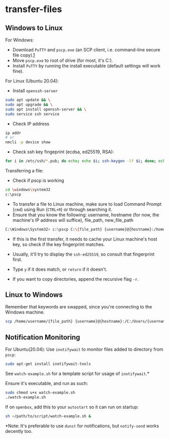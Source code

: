# transfer-files

## Windows to Linux

For Windows:
* Download `PuTTY` and `pscp.exe` (an SCP client, i.e. command-line secure file copy).[1](https://www.chiark.greenend.org.uk/~sgtatham/putty/latest.html)
* Move `pscp.exe` to root of drive (for most, it's C:).
* Install `PuTTY` by running the install executable (default settings will work fine).

For Linux (Ubuntu 20.04):
* Install `openssh-server`
```bash
sudo apt update && \
sudo apt upgrade && \
sudo apt install openssh-server && \
sudo service ssh service
```

* Check IP address
```bash
ip addr
# or
nmcli -p device show
```
* Check ssh key fingeprint (ecdsa, ed25519, RSA):
```bash
for i in /etc/ssh/*.pub; do echo; echo $i; ssh-keygen -lf $i; done; echo
```

Transferring a file:
* Check if pscp is working
```bash
cd \windows\system32
c:\pscp
```
* To transfer a file to Linux machine, make sure to load Command Prompt (`cmd`) using Run (`CTRL+R`) or through searching it.
* Ensure that you know the following: username, hostname (for now, the machine's IP address will suffice), file_path, new_file_path
```bash
C:\Windows\System32> c:\pscp C:\{file_path} {username}@{hostname}:/home/{username}/{new_file_path}
```
* If this is the first transfer, it needs to cache your Linux machine's host key, so check if the key fingerprint matches.
* Usually, it'll try to display the `ssh-ed25519`, so consult that fingerprint first.
* Type `y` if it does match, or `return` if it doesn't.

* If you want to copy directories, append the recursive flag `-r`.

## Linux to Windows
Remember that keywords are swapped, since you're connecting to the Windows machine.
```bash
scp /home/username/{file_path} {username}@{hostname}:/C:/Users/{username}/{new_file_path}
```

## Notification Monitoring
For Ubuntu(20.04):
Use `inotifywait` to monitor files added to directory from `pscp`:
```bash
sudo apt-get install inotifywait-tools
```
See `watch-example.sh` for a template script for usage of `inotifywait`.*

Ensure it's executable, and run as such:

```bash
sudo chmod u+x watch-example.sh
./watch-example.sh
```

If on `openbox`, add this to your `autostart` so it can run on startup:
```bash
sh ~/path/to/script/watch-example.sh &
```

*Note: It's preferable to use `dunst` for notifications, but `notify-send` works decently too.
